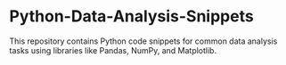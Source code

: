 # Python-Data-Analysis-Snippets
This repository contains Python code snippets for common data analysis tasks using libraries like Pandas, NumPy, and Matplotlib.

